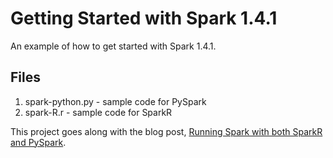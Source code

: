 # Getting Started with Spark 1.4.1

An example of how to get started with Spark 1.4.1.

## Files
1. spark-python.py - sample code for PySpark
1. spark-R.r - sample code for SparkR

This project goes along with the blog post, 
[Running Spark with both SparkR and PySpark](http://blog.sense.io/running-spark-sparkr-pyspark/).